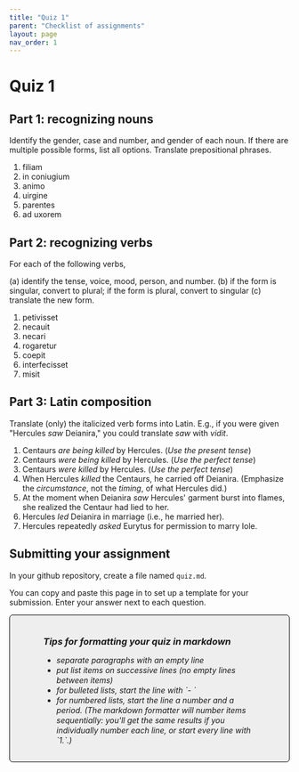 ```yaml
---
title: "Quiz 1"
parent: "Checklist of assignments"
layout: page
nav_order: 1
---
```



# Quiz 1

## Part 1: recognizing nouns

Identify the gender, case and number, and gender of each noun. If there are multiple possible forms, list all options.  Translate prepositional phrases.

1. filiam
2. in coniugium
3. animo
4. uirgine
5. parentes
6. ad uxorem



## Part 2: recognizing verbs

For each of the following verbs,

(a) identify the tense, voice, mood, person, and number.
(b) if the form is singular, convert to plural; if the form is plural, convert to singular
(c) translate the new form.

1. petivisset
2. necauit
3. necari
4. rogaretur
5. coepit
6. interfecisset
7. misit

## Part 3:  Latin composition

Translate (only) the italicized verb forms into Latin. E.g., if you were  given "Hercules *saw* Deianira," you could translate *saw* with *vidit*.

1. Centaurs *are being killed* by Hercules. (*Use the present tense*)
2. Centaurs *were being killed* by Hercules. (*Use the perfect tense*)
3. Centaurs *were killed* by Hercules. (*Use the perfect tense*)
4. When Hercules *killed* the Centaurs, he carried off Deianira. (Emphasize the *circumstance*, not the *timing*, of what Hercules did.)
5. At the moment when Deianira *saw* Hercules' garment burst into flames, she realized the Centaur had lied to her.
5.  Hercules *led* Deianira in marriage (i.e., he married her).
1. Hercules repeatedly *asked* Eurytus for permission to marry Iole.


## Submitting your assignment


In your github repository, create a file named `quiz.md`.

You can copy and paste this page in to set up a template for your submission.  Enter your answer next to each question.


<div class="note">
<h3>Tips for formatting your quiz in markdown</h3>

<ul>
<li>separate paragraphs with an empty line</li>
<li>put list items on successive lines (no empty lines between items)
</li>
<li>for bulleted lists, start the line with `- `
</li>
<li>for numbered lists, start the line a number and a period.  (The markdown formatter will number items sequentially: you'll get the same results if you individually number each line, or start every line with `1.`.)</li>
</ul>
<p/>
</div>



  <style>
.note { -moz-border-radius: 6px;
     -webkit-border-radius: 6px;
     background-color: #eee;
     background-image: url(../Images/icons/Pencil-48.png);
     background-position: 9px 0px;
     background-repeat: no-repeat;
     border: solid 1px black;
     border-radius: 6px;
     line-height: 18px;
     overflow: hidden;
     padding: 15px 60px;
    font-style: italic;
 }
}</style>